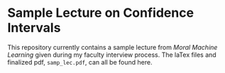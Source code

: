 # Sample Lecture on Confidence Intervals

This repository currently contains a sample lecture from *Moral Machine Learning* given during my faculty interview process.  The laTex files and finalized pdf, `samp_lec.pdf`, can all be found here.   
